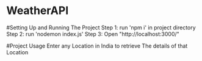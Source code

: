 # WeatherAPI

#Setting Up and Running The Project
Step 1: run 'npm i' in project directory
Step 2: run 'nodemon index.js'
Step 3: Open "http://localhost:3000/"

#Project Usage
Enter any Location in India to retrieve The details of that Location
